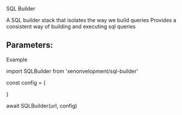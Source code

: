 SQL Builder

A SQL builder stack that isolates the way we build queries
Provides a consistent way of building and executing sql queries


Parameters:
-

Example

import SQLBuilder from 'xenonvelopment/sql-builder'

const config = {

}

await SQLBuilder(url, config)

